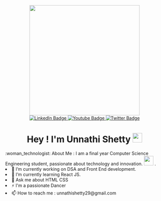 <div id="header" align="center">
  <img src="https://media.giphy.com/media/v1.Y2lkPTc5MGI3NjExNzdoM3Y1NHlodmw1bXB2N28wcmxlaDRoa2ViaXFiYTNubm0xejlyciZlcD12MV9pbnRlcm5hbF9naWZfYnlfaWQmY3Q9cw/eg4q8ka6zQuQ2qgKwe/giphy.gif" width="350"/>
</div>

<div id="badges" align="center">
  <a href="https://www.linkedin.com/in/unnathiushetty29/">
    <img src="https://img.shields.io/badge/LinkedIn-blue?style=for-the-badge&logo=linkedin&logoColor=white" alt="LinkedIn Badge"/>
  </a>
  <a href="https://www.youtube.com/@unnathishetty">
    <img src="https://img.shields.io/badge/YouTube-red?style=for-the-badge&logo=youtube&logoColor=white" alt="Youtube Badge"/>
  </a>
  <a href="https://twitter.com/unnathiushetty">
    <img src="https://img.shields.io/badge/Twitter-blue?style=for-the-badge&logo=twitter&logoColor=white" alt="Twitter Badge"/>
  </a>
    
</div>
<div align="center">
    <img src="https://komarev.com/ghpvc/?username=unnathishetty&style=flat-square&color=blue" alt=""/>
    <h1>
  Hey ! I'm Unnathi Shetty
  <img src="https://media.giphy.com/media/hvRJCLFzcasrR4ia7z/giphy.gif" width="30px"/>
</h1>
</div>

<div>
  :woman_technologist: About Me :
  I am a final year Computer Science Engineering student, passionate about technology and innovation.  <img src="https://media.giphy.com/media/WUlplcMpOCEmTGBtBW/giphy.gif" width="30"> .
  
   <li> 🔭 I’m currently working on DSA and Front End development.</li>
  <li>🌱 I’m currently learning React JS.</li>
  <li>💬 Ask me about HTML CSS</li>
  <li>⚡ I'm a passionate Dancer</li>
  <li>📫 How to reach me : unnathishetty29@gmail.com </li>
</div>

